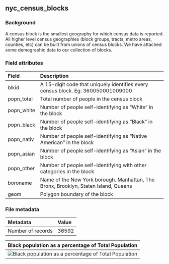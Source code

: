 ## nyc\_census\_blocks

### Background
A census block is the smallest geography for which census data is reported. All higher level census geographies (block groups, tracts, metro areas, counties, etc) can be built from unions of census blocks. We have attached some demographic data to our collection of blocks.

### Field attributes
| Field | Description |
| :-------- | :---------- |
| blkid     | A 15-digit code that uniquely identifies every census block. Eg: 360050001009000 |
| popn_total | Total number of people in the census block |
| popn_white | Number of people self-identifying as “White” in the block |
| popn_black | Number of people self-identifying as “Black” in the block |
| popn_nativ | Number of people self-identifying as “Native American” in the block |
| popn_asian | Number of people self-identifying as “Asian” in the block |
| popn_other | Number of people self-identifying with other categories in the block |
| boroname | Name of the New York borough. Manhattan, The Bronx, Brooklyn, Staten Island, Queens |
| geom | Polygon boundary of the block |

### File metadata
| Metadata | Value |
| :------- | :---- |
| Number of records | 36592 |

| Black population as a percentage of Total Population |
| :------- |
| ![Black population as a percentage of Total Population](http://workshops.boundlessgeo.com/postgis-intro/_images/nyc_census_blocks.png) |